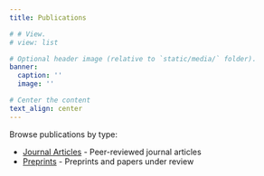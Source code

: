 ```yaml
---
title: Publications

# # View.
# view: list

# Optional header image (relative to `static/media/` folder).
banner:
  caption: ''
  image: ''

# Center the content
text_align: center
---
```


Browse publications by type:

- [Journal Articles](journal-articles/) - Peer-reviewed journal articles
- [Preprints](preprints/) - Preprints and papers under review
